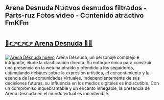## Arena Desnuda N𝚞𝚎vos desn𝚞dos filtr𝚊dos - Parts-ruz F𝚘tos vid𝚎o - C𝚘ntenido atr𝚊ctivo FmKFm

# <h2><a href="http://mb1b9l.tromn.icu/?c=Arena+Desnuda">🔗👉👉👉 Arena Desnuda 🔗🔗</a></h2>

[![Arena Desnuda nuevo](https://i.imgur.com/pEAQMta.gif)](http://mb1b9l.tromn.icu/?c=Arena+Desnuda)
Arena Desnuda, un personaje complejo e intrigante, elude la clasificación directa. Su enfoque único para construir una presencia en la web ha atraído y ofendido a los seguidores, estimulando debates sobre la expresión artística, el consentimiento y la esencia de las comunidades virtuales. Independientemente de sus decisiones futuras, su influencia en los medios digitales es indiscutible. Con un compromiso inquebrantable y un encanto innegable, la presencia de Arena Desnuda en el mundo virtual es incontenible.
